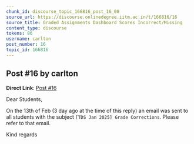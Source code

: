 ```yaml
---
chunk_id: discourse_topic_166816_post_16_00
source_url: https://discourse.onlinedegree.iitm.ac.in/t/166816/16
source_title: Graded Assignments Dashboard Scores Incorrect/Missing
content_type: discourse
tokens: 86
username: carlton
post_number: 16
topic_id: 166816
---
```


## Post #16 by carlton

**Direct Link**: [Post #16](https://discourse.onlinedegree.iitm.ac.in/t/166816/16)

Dear Students,

On the 13th of Feb (3 day ago at the time of this reply) an email was sent to all students with the subject `[TDS Jan 2025] Grade Corrections`. Please refer to that email.

Kind regards
